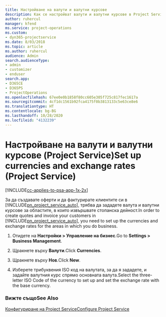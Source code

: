 ```yaml
---
title: Настройване на валути и валутни курсове
description: Как се настройват валути и валутни курсове в Project Service
author: ruhercul
manager: kfend
ms.service: project-operations
ms.custom:
- dyn365-projectservice
ms.date: 8/03/2018
ms.topic: article
ms.author: ruhercul
audience: Admin
search.audienceType:
- admin
- customizer
- enduser
search.app:
- D365CE
- D365PS
- ProjectOperations
ms.openlocfilehash: 67ee0e0b1858f80cc605e305f725c817fec1617a
ms.sourcegitcommit: 4cf1dc1561b92fca4175f0b3813133c5e63ce8e6
ms.translationtype: HT
ms.contentlocale: bg-BG
ms.lasthandoff: 10/28/2020
ms.locfileid: "4132239"
---
```

# <a name="set-up-currencies-and-exchange-rates-project-service"></a><span data-ttu-id="17cf3-103">Настройване на валути и валутни курсове (Project Service)</span><span class="sxs-lookup"><span data-stu-id="17cf3-103">Set up currencies and exchange rates (Project Service)</span></span>

[!INCLUDE[cc-applies-to-psa-app-1x-2x](../includes/cc-applies-to-psa-app-1x-2x.md)]

<span data-ttu-id="17cf3-104">За да създавате оферти и да фактурирате клиентите си в [!INCLUDE[pn_project_service_auto](../includes/pn-project-service-auto.md)], трябва да зададете валута и валутни курсове за областите, в които извършвате стопанска дейност.</span><span class="sxs-lookup"><span data-stu-id="17cf3-104">In order to create quotes and invoice your customers in [!INCLUDE[pn_project_service_auto](../includes/pn-project-service-auto.md)], you need to set up the currencies and exchange rates for the areas in which you do business.</span></span>  
  
1.  <span data-ttu-id="17cf3-105">Отидете на **Настройки > Управление на бизнес**.</span><span class="sxs-lookup"><span data-stu-id="17cf3-105">Go to **Settings > Business Management**.</span></span>  
  
2.  <span data-ttu-id="17cf3-106">Щракнете върху **Валути**.</span><span class="sxs-lookup"><span data-stu-id="17cf3-106">Click **Currencies**.</span></span>  
  
3.  <span data-ttu-id="17cf3-107">Щракнете върху **Нов**.</span><span class="sxs-lookup"><span data-stu-id="17cf3-107">Click **New**.</span></span>  
  
4.  <span data-ttu-id="17cf3-108">Изберете трибуквения ISO код на валутата, за да я зададете, и задайте валутния курс спрямо основната валута.</span><span class="sxs-lookup"><span data-stu-id="17cf3-108">Select the three-letter ISO Code of the currency to set up and set the exchange rate with the base currency.</span></span>  
  
### <a name="see-also"></a><span data-ttu-id="17cf3-109">Вижте също</span><span class="sxs-lookup"><span data-stu-id="17cf3-109">See Also</span></span>  
 [<span data-ttu-id="17cf3-110">Конфигуриране на Project Service</span><span class="sxs-lookup"><span data-stu-id="17cf3-110">Configure Project Service</span></span>](../psa/configure.md)
